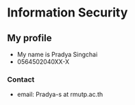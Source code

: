 # Information Security

## My profile
- My name is Pradya Singchai
- 0564502040XX-X
### Contact
- email: Pradya-s at rmutp.ac.th
